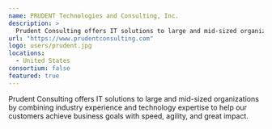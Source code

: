 ```yaml
---
name: PRUDENT Technologies and Consulting, Inc.
description: > 
  Prudent Consulting offers IT solutions to large and mid-sized organizations by combining industry experience and technology expertise to help our customers achieve business goals with speed, agility, and great impact.
url: "https://www.prudentconsulting.com"
logo: users/prudent.jpg
locations: 
  - United States
consortium: false
featured: true
---
```


Prudent Consulting offers IT solutions to large and mid-sized organizations by combining industry experience and technology expertise to help our customers achieve business goals with speed, agility, and great impact.
